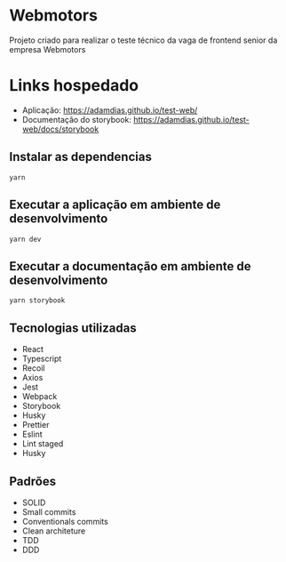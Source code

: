 # Webmotors

Projeto criado para realizar o teste técnico da vaga de frontend senior da empresa Webmotors

# Links hospedado

- Aplicação: https://adamdias.github.io/test-web/
- Documentação do storybook: https://adamdias.github.io/test-web/docs/storybook

## Instalar as dependencias

`yarn`

## Executar a aplicação em ambiente de desenvolvimento

`yarn dev`

## Executar a documentação em ambiente de desenvolvimento

`yarn storybook`

## Tecnologias utilizadas

- React
- Typescript
- Recoil
- Axios
- Jest
- Webpack
- Storybook
- Husky
- Prettier
- Eslint
- Lint staged
- Husky

## Padrões

- SOLID
- Small commits
- Conventionals commits
- Clean architeture
- TDD
- DDD
